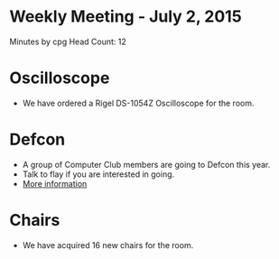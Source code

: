 # Weekly Meeting - July 2, 2015

Minutes by cpg
Head Count: 12

# Oscilloscope
- We have ordered a Rigel DS-1054Z Oscilloscope for the room.

# Defcon
- A group of Computer Club members are going to Defcon this year.
- Talk to flay if you are interested in going.
- [More information](https://www.defcon.org/)

# Chairs
- We have acquired 16 new chairs for the room.
